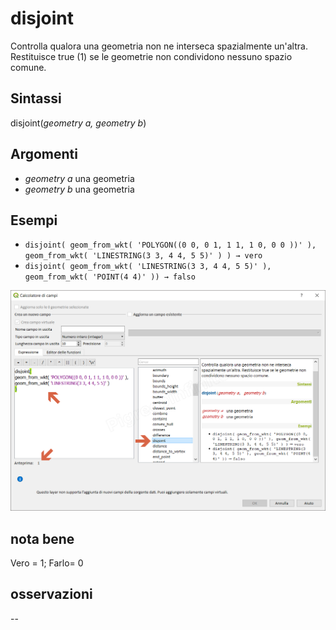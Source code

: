 # disjoint

Controlla qualora una geometria non ne interseca spazialmente un'altra. Restituisce true (1) se le geometrie non condividono nessuno spazio comune.

## Sintassi

disjoint(_geometry a, geometry b_)

## Argomenti

* _geometry a_ una geometria
* _geometry b_ una geometria

## Esempi

* `disjoint( geom_from_wkt( 'POLYGON((0 0, 0 1, 1 1, 1 0, 0 0 ))' ), geom_from_wkt( 'LINESTRING(3 3, 4 4, 5 5)' ) ) → vero`
* `disjoint( geom_from_wkt( 'LINESTRING(3 3, 4 4, 5 5)' ), geom_from_wkt( 'POINT(4 4)' )) → falso`

![](/img/geometria/disjoint/disjoint.png)

## nota bene

Vero = 1; Farlo= 0

## osservazioni

--
